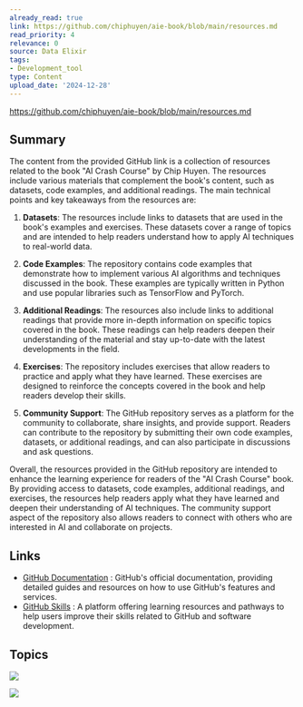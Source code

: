 ```yaml
---
already_read: true
link: https://github.com/chiphuyen/aie-book/blob/main/resources.md
read_priority: 4
relevance: 0
source: Data Elixir
tags:
- Development_tool
type: Content
upload_date: '2024-12-28'
---
```


https://github.com/chiphuyen/aie-book/blob/main/resources.md
## Summary

The content from the provided GitHub link is a collection of resources related to the book "AI Crash Course" by Chip Huyen. The resources include various materials that complement the book's content, such as datasets, code examples, and additional readings. The main technical points and key takeaways from the resources are:

1. **Datasets**: The resources include links to datasets that are used in the book's examples and exercises. These datasets cover a range of topics and are intended to help readers understand how to apply AI techniques to real-world data.

2. **Code Examples**: The repository contains code examples that demonstrate how to implement various AI algorithms and techniques discussed in the book. These examples are typically written in Python and use popular libraries such as TensorFlow and PyTorch.

3. **Additional Readings**: The resources also include links to additional readings that provide more in-depth information on specific topics covered in the book. These readings can help readers deepen their understanding of the material and stay up-to-date with the latest developments in the field.

4. **Exercises**: The repository includes exercises that allow readers to practice and apply what they have learned. These exercises are designed to reinforce the concepts covered in the book and help readers develop their skills.

5. **Community Support**: The GitHub repository serves as a platform for the community to collaborate, share insights, and provide support. Readers can contribute to the repository by submitting their own code examples, datasets, or additional readings, and can also participate in discussions and ask questions.

Overall, the resources provided in the GitHub repository are intended to enhance the learning experience for readers of the "AI Crash Course" book. By providing access to datasets, code examples, additional readings, and exercises, the resources help readers apply what they have learned and deepen their understanding of AI techniques. The community support aspect of the repository also allows readers to connect with others who are interested in AI and collaborate on projects.
## Links

- [GitHub Documentation](https://docs.github.com) : GitHub's official documentation, providing detailed guides and resources on how to use GitHub's features and services.
- [GitHub Skills](https://skills.github.com) : A platform offering learning resources and pathways to help users improve their skills related to GitHub and software development.

## Topics

![](topics/Concept/AutoML)

![](topics/Concept/Reinforcement%20Learning%20from%20Human%20Feedback%20RLHF)